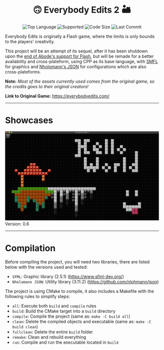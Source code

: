 <h1 align='center'><b> 🙃 Everybody Edits 2 🏜 </b></h1>

<p align="center">
	<img alt="Top Language" src="https://img.shields.io/static/v1?label=Language&message=CPP&color=orange&style=plastic"/>
	<img alt="Supported" src="https://img.shields.io/static/v1?label=Supported+OS&message=Windows+/+Linux+/+OSX&color=yellow&style=plastic"/>
	<img alt="Code Size" src="https://img.shields.io/github/languages/code-size/BlankRose/everybodyedits2?label=Code+Size&color=informational&style=plastic"/>
	<img alt="Last Commit" src="https://img.shields.io/github/last-commit/BlankRose/everybodyedits2?label=Last+Commit&color=critical&style=plastic"/>
</p>

Everybody Edits is originally a Flash game, where the limits is only bounds to the players' creativity.

This project will be an attempt of its sequel, after it has been shutdown upon the
[end of Abode's support for Flash](https://www.adobe.com/products/flashplayer/end-of-life.html),
but will be remade for a better availability and cross-plateform, using CPP as its base language,
with [SMFL](https://www.sfml-dev.org/) for graphics and [Nholomann's JSON](https://github.com/nlohmann/json)
for configurations which are also cross-plateforms.

__Note:__ *Most of the assets currently used comes from the original game, so the credits goes to their original creators!*

__Link to Original Game:__ https://everybodyedits.com/

--------------------

# Showcases

![exemple_img](docs/Alpha-0.6.png)
Version: 0.6

--------------------

# Compilation

Before compiling the project, you will need two libraries, there are listed below with the versions used and tested:
 - `SFML`: Graphic library (2.5.1) (https://www.sfml-dev.org/)
 - `Nholomann JSON`: Utility library (3.11.2) (https://github.com/nlohmann/json)

The project is using CMake to compile, it also includes a Makefile with the following rules to simplify steps:
 - `all`: Execute both `build` and `compile` rules
 - `build`: Build the CMake target into a `build` directory
 - `compile`: Compile the project (same as: `make -C build all`)
 - `clean`: Delete the compiled objects and executable (same as: `make -C build clean`)
 - `fullclean`: Delete the entire `build` folder
 - `remake`: Clean and rebuild everything
 - `run`: Compile and run the executable located in `build`